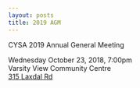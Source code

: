 ```yaml
---
layout: posts
title: 2019 AGM
---
```

CYSA 2019 Annual General Meeting

Wednesday October 23, 2018, 7:00pm  
Varsity View Community Centre  
[315 Laxdal Rd](https://www.google.ca/maps/place/Varsity+View+Community+Centre/@49.8642927,-97.2610863,17z/data=!4m15!1m9!2m8!1sHotels!3m6!1sHotels!2s49.8642927,+-97.2588976!3s0x52ea0b5ac2abd40f:0xa2e03bd58ed0215d!4m2!1d-97.2588976!2d49.8642927!3m4!1s0x52ea0b1129a09611:0xfac7c7682c82d19!8m2!3d49.8640916!4d-97.2591365)
